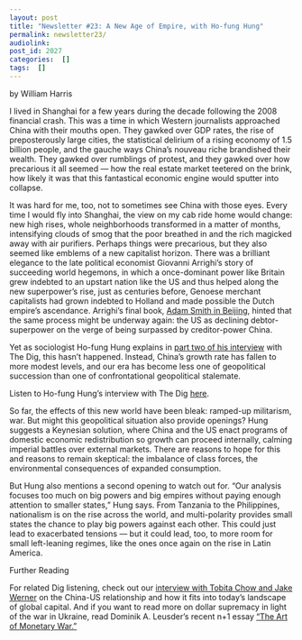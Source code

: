 ```yaml
---
layout: post
title: "Newsletter #23: A New Age of Empire, with Ho-fung Hung"
permalink: newsletter23/
audiolink: 
post_id: 2027
categories:  []
tags:  []
---
```


by William Harris

I lived in Shanghai for a few years during the decade following the 2008 financial crash. This was a time in which Western journalists approached China with their mouths open. They gawked over GDP rates, the rise of preposterously large cities, the statistical delirium of a rising economy of 1.5 billion people, and the gauche ways China’s nouveau riche brandished their wealth. They gawked over rumblings of protest, and they gawked over how precarious it all seemed — how the real estate market teetered on the brink, how likely it was that this fantastical economic engine would sputter into collapse. 

It was hard for me, too, not to sometimes see China with those eyes. Every time I would fly into Shanghai, the view on my cab ride home would change: new high rises, whole neighborhoods transformed in a matter of months, intensifying clouds of smog that the poor breathed in and the rich magicked away with air purifiers. Perhaps things were precarious, but they also seemed like emblems of a new capitalist horizon. There was a brilliant elegance to the late political economist Giovanni Arrighi’s story of succeeding world hegemons, in which a once-dominant power like Britain grew indebted to an upstart nation like the US and thus helped along the new superpower’s rise, just as centuries before, Genoese merchant capitalists had grown indebted to Holland and made possible the Dutch empire’s ascendance. Arrighi’s final book, 
[Adam Smith in Beijing](https://www.versobooks.com/books/347-adam-smith-in-beijing), hinted that the same process might be underway again: the US as declining debtor-superpower on the verge of being surpassed by creditor-power China.

Yet as sociologist Ho-fung Hung explains in 
[part two of his interview](https://www.thedigradio.com/podcast/clash-of-empires-w-ho-fung-hung/) with 
The Dig, this hasn’t happened. Instead, China’s growth rate has fallen to more modest levels, and our era has become less one of geopolitical succession than one of confrontational geopolitical stalemate. 

Listen to Ho-fung Hung’s interview with The Dig
[here](https://www.thedigradio.com/podcast/clash-of-empires-w-ho-fung-hung/).

So far, the effects of this new world have been bleak: ramped-up militarism, war. But might this geopolitical situation also provide openings? Hung suggests a Keynesian solution, where China and the US enact programs of domestic economic redistribution so growth can proceed internally, calming imperial battles over external markets. There are reasons to hope for this and reasons to remain skeptical: the imbalance of class forces, the environmental consequences of expanded consumption. 

But Hung also mentions a second opening to watch out for. “Our analysis focuses too much on big powers and big empires without paying enough attention to smaller states,” Hung says. From Tanzania to the Philippines, nationalism is on the rise across the world, and multi-polarity provides small states the chance to play big powers against each other. This could just lead to exacerbated tensions — but it could lead, too, to more room for small left-leaning regimes, like the ones once again on the rise in Latin America.

Further Reading

For related Dig listening, check out our 
[interview with Tobita Chow and Jake Werner](https://www.thedigradio.com/podcast/china-and-the-us-with-tobita-chow-and-jake-werner/) on the China-US relationship and how it fits into today’s landscape of global capital. And if you want to read more on dollar supremacy in light of the war in Ukraine, read Dominik A. Leusder’s recent n+1
essay [“The Art of Monetary War.”](https://www.nplusonemag.com/online-only/online-only/the-art-of-monetary-war/)
